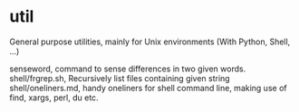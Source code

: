 # util
General purpose utilities, mainly for Unix environments (With Python, Shell, ...)

senseword, command to sense differences in two given words.<br>
shell/frgrep.sh, Recursively list files containing given string
shell/oneliners.md, handy oneliners for shell command line, making use of find, xargs, perl, du etc.
